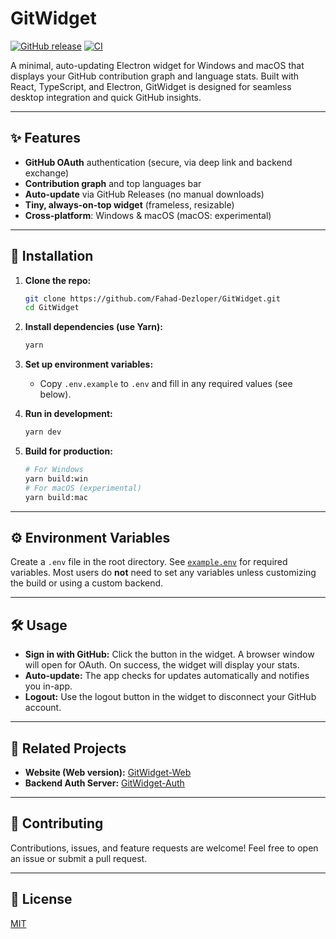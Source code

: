 # GitWidget

[![GitHub release](https://img.shields.io/github/v/release/Fahad-Dezloper/GitWidget?style=flat-square)](https://github.com/Fahad-Dezloper/GitWidget/releases)
[![CI](https://github.com/Fahad-Dezloper/GitWidget/actions/workflows/release.yml/badge.svg)](https://github.com/Fahad-Dezloper/GitWidget/actions)

A minimal, auto-updating Electron widget for Windows and macOS that displays your GitHub contribution graph and language stats. Built with React, TypeScript, and Electron, GitWidget is designed for seamless desktop integration and quick GitHub insights.

---

## ✨ Features

- **GitHub OAuth** authentication (secure, via deep link and backend exchange)
- **Contribution graph** and top languages bar
- **Auto-update** via GitHub Releases (no manual downloads)
- **Tiny, always-on-top widget** (frameless, resizable)
- **Cross-platform**: Windows & macOS (macOS: experimental)

---

## 🚀 Installation

1. **Clone the repo:**
   ```bash
   git clone https://github.com/Fahad-Dezloper/GitWidget.git
   cd GitWidget
   ```
2. **Install dependencies (use Yarn):**
   ```bash
   yarn
   ```
3. **Set up environment variables:**
   - Copy `.env.example` to `.env` and fill in any required values (see below).

4. **Run in development:**
   ```bash
   yarn dev
   ```

5. **Build for production:**
   ```bash
   # For Windows
   yarn build:win
   # For macOS (experimental)
   yarn build:mac
   ```

---

## ⚙️ Environment Variables

Create a `.env` file in the root directory. See [`example.env`](./example.env) for required variables. Most users do **not** need to set any variables unless customizing the build or using a custom backend.

---

## 🛠 Usage

- **Sign in with GitHub:** Click the button in the widget. A browser window will open for OAuth. On success, the widget will display your stats.
- **Auto-update:** The app checks for updates automatically and notifies you in-app.
- **Logout:** Use the logout button in the widget to disconnect your GitHub account.

---

## 🧩 Related Projects

- **Website (Web version):** [GitWidget-Web](https://github.com/Fahad-Dezloper/GitWidget-Web)
- **Backend Auth Server:** [GitWidget-Auth](https://github.com/Fahad-Dezloper/GitWidget-Auth)

---

## 🤝 Contributing

Contributions, issues, and feature requests are welcome! Feel free to open an issue or submit a pull request.

---

## 📄 License

[MIT](./LICENSE)
